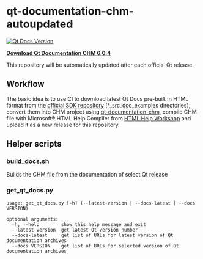 # qt-documentation-chm-autoupdated
[![Qt Docs Version](https://img.shields.io/github/v/release/vzhd1701/qt-documentation-chm-autoupdated?color=%230F&label=Qt%20Docs)](https://github.com/vzhd1701/qt-documentation-chm-autoupdated/releases/latest)

[**Download Qt Documentation CHM 6.0.4**](https://github.com/vzhd1701/qt-documentation-chm-autoupdated/releases/latest)

This repository will be automatically updated after each official Qt release.

## Workflow

The basic idea is to use CI to download latest Qt Docs pre-built in HTML format from the [official SDK repository](https://download.qt.io/online/qtsdkrepository/windows_x86/desktop/) (*_src_doc_examples directories), convert them into CHM project using [qt-documentation-chm](https://github.com/vzhd1701/qt-documentation-chm), compile CHM file with Microsoft® HTML Help Compiler from [HTML Help Workshop](https://docs.microsoft.com/en-us/previous-versions/windows/desktop/htmlhelp/microsoft-html-help-downloads) and upload it as a new release for this repository.

## Helper scripts

### build_docs.sh

Builds the CHM file from the documentation of select Qt release

### get_qt_docs.py

```
usage: get_qt_docs.py [-h] (--latest-version | --docs-latest | --docs VERSION)

optional arguments:
  -h, --help        show this help message and exit
  --latest-version  get latest Qt version number
  --docs-latest     get list of URLs for latest version of Qt documentation archives
  --docs VERSION    get list of URLs for selected version of Qt documentation archives
```

